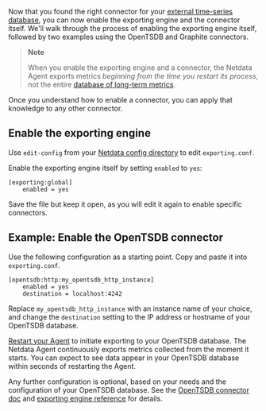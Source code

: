 

Now that you found the right connector for your [external time-series
database](/docs/agent/exporting-metrics#supported-databases), you can now enable the exporting engine and the
connector itself. We'll walk through the process of enabling the exporting engine itself, followed by two examples using
the OpenTSDB and Graphite connectors.

> **Note**
>
> When you enable the exporting engine and a connector, the Netdata Agent exports metrics _beginning from the time you
> restart its process_, not the entire
> [database of long-term metrics](/docs/agent/netdata-agent/configuration/optimizing-metrics-database/change-metrics-storage).

Once you understand how to enable a connector, you can apply that knowledge to any other connector.

## Enable the exporting engine

Use `edit-config` from your [Netdata config directory](/docs/agent/netdata-agent/configuration#the-netdata-config-directory) to edit `exporting.conf`.

Enable the exporting engine itself by setting `enabled` to `yes`:

```text
[exporting:global]
    enabled = yes
```

Save the file but keep it open, as you will edit it again to enable specific connectors.

## Example: Enable the OpenTSDB connector

Use the following configuration as a starting point. Copy and paste it into `exporting.conf`.

```text
[opentsdb:http:my_opentsdb_http_instance]
    enabled = yes
    destination = localhost:4242
```

Replace `my_opentsdb_http_instance` with an instance name of your choice, and change the `destination` setting to the IP address or hostname of your OpenTSDB database.

[Restart your Agent](/docs/agent/netdata-agent/start-stop-restart) to initiate exporting to your OpenTSDB database. The Netdata Agent continuously exports metrics collected from the moment it starts. You can expect to see data appear in your OpenTSDB database within seconds of restarting the Agent.

Any further configuration is optional, based on your needs and the configuration of your OpenTSDB database. See the [OpenTSDB connector doc](/docs/agent/src/exporting/opentsdb) and [exporting engine reference](/docs/agent/src/exporting#configuration) for details.
